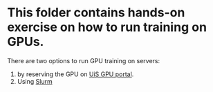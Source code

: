 # This folder contains hands-on exercise on how to run training on GPUs.

There are two options to run GPU training on servers:

1. by reserving the GPU on [UiS GPU portal](https://gpu.ux.uis.no).
2. Using [Slurm](slurm)
